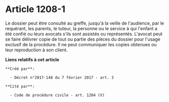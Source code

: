 # Article 1208-1

Le dossier peut être consulté au greffe, jusqu'à la veille de  l'audience, par le requérant, les parents, le tuteur, la
personne ou le  service à qui l'enfant a été confié ou leurs avocats s'ils sont assistés  ou représentés. L'avocat peut se
faire délivrer copie de tout ou partie  des pièces du dossier pour l'usage exclusif de la procédure. Il ne peut  communiquer
les copies obtenues ou leur reproduction à son client.

**Liens relatifs à cet article**

	**Créé par**:

	  - Décret n°2017-148 du 7 février 2017 - art. 3

	**Cité par**:

	  - Code de procédure civile - art. 1204 (V)
